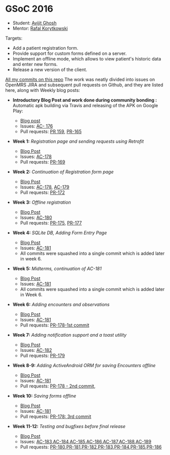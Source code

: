 # GSoC 2016



 * Student: [Avijit Ghosh](https://github.com/AvijitGhosh82)
 * Mentor: [Rafal Korytkowski](https://github.com/rkorytkowski)


Targets:

 * Add a patient registration form.
 * Provide support for custom forms defined on a server.
 * Implement an offline mode, which allows to view patient's historic data and enter new forms.
 * Release a new version of the client.


[All my commits on this repo](https://github.com/openmrs/openmrs-contrib-android-client/commits/master?author=AvijitGhosh82)
The work was neatly divided into issues on OpenMRS JIRA and subsequent pull requests on Github, and they are listed here, along with Weekly blog posts:

 * **Introductory Blog Post and work done during community bonding :** 
Automatic apk building via Travis and releasing of the APK on Google Play:
	* [Blog post](https://avikgp.wordpress.com/2016/04/23/first-blog-post/)
	* Issues: [AC- 176](https://issues.openmrs.org/browse/AC-176)
	* Pull requests: [PR 159](https://github.com/openmrs/openmrs-contrib-android-client/pull/159), [PR-165](https://github.com/openmrs/openmrs-contrib-android-client/pull/165)
 * **Week 1:** *Registration page and sending requests using Retrofit*

	* [Blog Post](https://avikgp.wordpress.com/2016/06/02/week-1-register-and-retrofit/)
	* Issues: [AC-178](https://issues.openmrs.org/browse/AC-178)
	* Pull requests: [PR-169](https://github.com/openmrs/openmrs-contrib-android-client/pull/169)

 * **Week 2:** *Continuation of Registration form page*

	* [Blog Post](https://avikgp.wordpress.com/2016/06/06/week-2-completion-of-task-1/)
	* Issues: [AC-178](https://issues.openmrs.org/browse/AC-178), [AC-179](https://issues.openmrs.org/browse/AC-179)
	* Pull requests: [PR-172](https://github.com/openmrs/openmrs-contrib-android-client/pull/172)

 * **Week 3:** *Offline registration*

	* [Blog Post](https://avikgp.wordpress.com/2016/06/12/week-3-automation/)
	* Issues: [AC-180](https://issues.openmrs.org/browse/AC-180)
	* Pull requests: [PR-175](https://github.com/openmrs/openmrs-contrib-android-client/pull/175), [PR-177](https://github.com/openmrs/openmrs-contrib-android-client/pull/177)

 * **Week 4:** *SQLite DB, Adding Form Entry Page*

	* [Blog Post](https://avikgp.wordpress.com/2016/06/19/week-4-local-database-and-forms/)
	* Issues: [AC-181](https://issues.openmrs.org/browse/AC-181)
	* All commits were squashed into a single commit which is added later in week 6.
	
 * **Week 5:** *Midterms, continuation of AC-181*

	* [Blog Post](https://avikgp.wordpress.com/2016/06/27/week-5-midterms/)
	* Issues: [AC-181](https://issues.openmrs.org/browse/AC-181)
	* All commits were squashed into a single commit which is added later in Week 6.

 * **Week 6:** *Adding encounters and observations*

	* [Blog Post](https://avikgp.wordpress.com/2016/07/04/week-6-encounters/)
	* Issues: [AC-181](https://issues.openmrs.org/browse/AC-181)
	* Pull requests: [PR-178-1st commit](https://github.com/openmrs/openmrs-contrib-android-client/pull/178/commits/c8063d8bf5d5ec29caca827589ba7b5116bab388)
	
 * **Week 7:** *Adding notification support and a toast utility*

	* [Blog Post](https://avikgp.wordpress.com/2016/07/11/week-7-notifications/)
	* Issues: [AC-182](https://issues.openmrs.org/browse/AC-182)
	* Pull requests: [PR-179](https://github.com/openmrs/openmrs-contrib-android-client/pull/179)

* **Week 8-9:** *Adding ActiveAndroid ORM for saving Encounters offline*

	* [Blog Post](https://avikgp.wordpress.com/2016/07/25/week-9-orm/)
	* Issues: [AC-181](https://issues.openmrs.org/browse/AC-181)
	* Pull requests: [PR-178 - 2nd commit](https://github.com/openmrs/openmrs-contrib-android-client/pull/178/commits/c87b6c6a8e5871d4c88a162047cdd0817190c5bb), 

* **Week 10:** *Saving forms offline*

	* [Blog Post](https://avikgp.wordpress.com/2016/08/01/week-10-offline-form-submission/)
	* Issues: [AC-181](https://issues.openmrs.org/browse/AC-181)
	* Pull requests:  [PR-178: 3rd commit](https://github.com/openmrs/openmrs-contrib-android-client/pull/178)

* **Week 11-12:** *Testing and bugfixes before final release*

	* [Blog Post](https://avikgp.wordpress.com/2016/08/16/week-12-bugs-bugs-bugs/)
	* Issues: [AC-183](https://issues.openmrs.org/browse/AC-183),[AC-184](https://issues.openmrs.org/browse/AC-184),[AC-185](https://issues.openmrs.org/browse/AC-185),[AC-186](https://issues.openmrs.org/browse/AC-186),[AC-187](https://issues.openmrs.org/browse/AC-187),[AC-188](https://issues.openmrs.org/browse/AC-188),[AC-189](https://issues.openmrs.org/browse/AC-189)
	* Pull requests:  [PR-180](https://github.com/openmrs/openmrs-contrib-android-client/pull/180),[PR-181](https://github.com/openmrs/openmrs-contrib-android-client/pull/181),[PR-182](https://github.com/openmrs/openmrs-contrib-android-client/pull/182),[PR-183](https://github.com/openmrs/openmrs-contrib-android-client/pull/183),[PR-184](https://github.com/openmrs/openmrs-contrib-android-client/pull/184),[PR-185](https://github.com/openmrs/openmrs-contrib-android-client/pull/185),[PR-186](https://github.com/openmrs/openmrs-contrib-android-client/pull/186)


